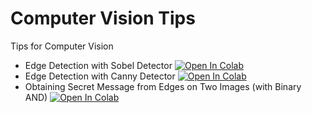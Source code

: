 # Computer Vision Tips
Tips for Computer Vision

<ul>
  <li>Edge Detection with Sobel Detector 
      <a href="https://colab.research.google.com/github/mcansozeri/computer-vision-tips/blob/main/1-edge-detection-sobel-filter.ipynb">
        <img src="https://colab.research.google.com/assets/colab-badge.svg" alt="Open In Colab"/>
      </a>
  </li>
  <li>Edge Detection with Canny Detector 
      <a href="https://colab.research.google.com/github/mcansozeri/computer-vision-tips/blob/main/2-edge-detection-canny-detector.ipynb">
        <img src="https://colab.research.google.com/assets/colab-badge.svg" alt="Open In Colab"/>
      </a>
  </li>
    <li>Obtaining Secret Message from Edges on Two Images (with Binary AND)
      <a href="https://colab.research.google.com/github/mcansozeri/computer-vision-tips/blob/main/3-edge-detection-canny-detector-secret-message.ipynb">
        <img src="https://colab.research.google.com/assets/colab-badge.svg" alt="Open In Colab"/>
      </a>
  </li>
</ul>
